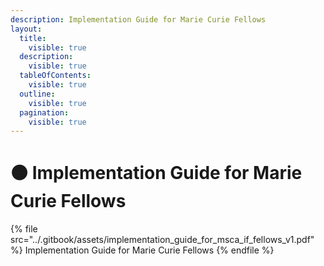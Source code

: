 ```yaml
---
description: Implementation Guide for Marie Curie Fellows
layout:
  title:
    visible: true
  description:
    visible: true
  tableOfContents:
    visible: true
  outline:
    visible: true
  pagination:
    visible: true
---
```


# 🟠 Implementation Guide for Marie Curie Fellows

{% file src="../.gitbook/assets/implementation_guide_for_msca_if_fellows_v1.pdf" %}
Implementation Guide for Marie Curie Fellows
{% endfile %}
